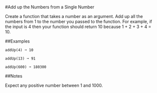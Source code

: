 #Add up the Numbers from a Single Number 

Create a function that takes a number as an argument. Add up all the numbers from 1 to the number you passed to the function. For example, if the input is 4 then your function should return 10 because 1 + 2 + 3 + 4 = 10.

##Examples

    addUp(4) ➞ 10

    addUp(13) ➞ 91

    addUp(600) ➞ 180300

##Notes

Expect any positive number between 1 and 1000.